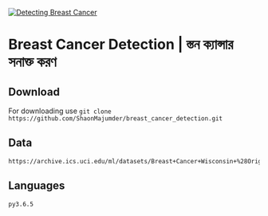 ﻿[![Detecting Breast Cancer](https://archive.ics.uci.edu/ml/assets/MLimages/Large14.jpg)](http://blog.robist.com/?p=1206)
# Breast Cancer Detection | স্তন ক্যান্সার সনাক্ত করণ
## Download 
For downloading use 
       `git clone https://github.com/ShaonMajumder/breast_cancer_detection.git`

## Data
	https://archive.ics.uci.edu/ml/datasets/Breast+Cancer+Wisconsin+%28Original%29

## Languages
	py3.6.5
